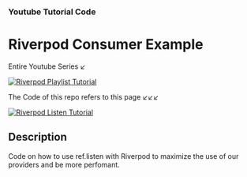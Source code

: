 ### Youtube Tutorial Code

# Riverpod Consumer Example

Entire Youtube Series ↙️

[![Riverpod Playlist Tutorial](https://img.youtube.com/vi/HbrtQYEPsoo/0.jpg)](https://www.youtube.com/watch?v=HbrtQYEPsoo&list=PLzaGtnxLcM7HYt-MhMZ-j0Bmeo4RqPHoS)

The Code of this repo refers to this page ↙️↙️↙️

[![Riverpod Listen Tutorial](https://img.youtube.com/vi/2kP-2t3_taE/0.jpg)](https://youtu.be/Eg3ZIT-_rcc)

## Description

Code on how to use ref.listen with Riverpod to maximize the use of our providers and be more perfomant.